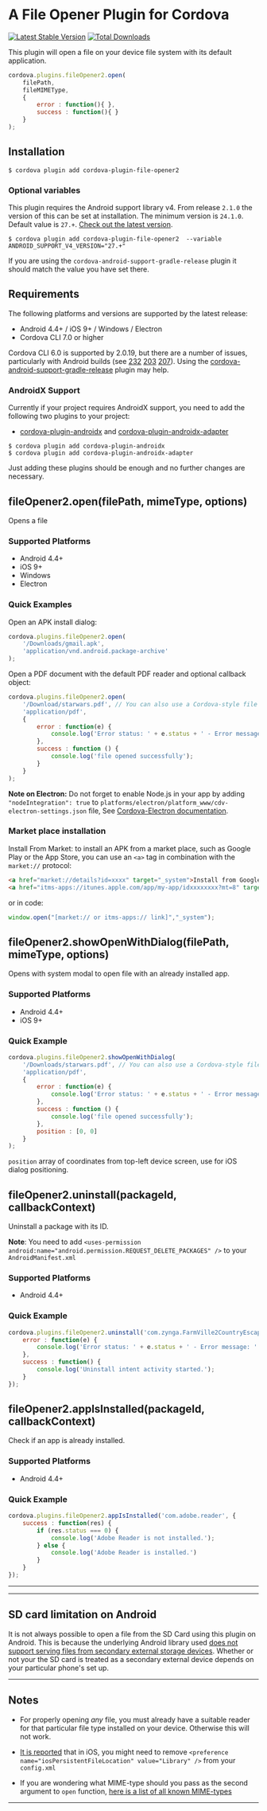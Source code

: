 # A File Opener Plugin for Cordova

[![Latest Stable Version](https://img.shields.io/npm/v/cordova-plugin-file-opener2.svg)](https://www.npmjs.com/package/cordova-plugin-file-opener2) [![Total Downloads](https://img.shields.io/npm/dt/cordova-plugin-file-opener2.svg)](https://npm-stat.com/charts.html?package=cordova-plugin-file-opener2)

This plugin will open a file on your device file system with its default application.

```js
cordova.plugins.fileOpener2.open(
    filePath,
    fileMIMEType,
    {
        error : function(){ },
        success : function(){ }
    }
);
```

## Installation

```shell
$ cordova plugin add cordova-plugin-file-opener2
```

### Optional variables

This plugin requires the Android support library v4. From release `2.1.0` the version of this can be set at installation. The minimum version is `24.1.0`. Default value is `27.+`. [Check out the latest version](https://developer.android.com/topic/libraries/support-library/revisions.html).

```shell
$ cordova plugin add cordova-plugin-file-opener2  --variable ANDROID_SUPPORT_V4_VERSION="27.+"
```

If you are using the `cordova-android-support-gradle-release` plugin it should match the value you have set there.

## Requirements

The following platforms and versions are supported by the latest release:

- Android 4.4+ / iOS 9+ / Windows / Electron
- Cordova CLI 7.0 or higher

Cordova CLI 6.0 is supported by 2.0.19, but there are a number of issues, particularly with Android builds (see [232](https://github.com/pwlin/cordova-plugin-file-opener2/issues/232) [203](https://github.com/pwlin/cordova-plugin-file-opener2/issues/203) [207](https://github.com/pwlin/cordova-plugin-file-opener2/issues/207)). Using the [cordova-android-support-gradle-release](https://github.com/dpa99c/cordova-android-support-gradle-release) plugin may help.

### AndroidX Support

Currently if your project requires AndroidX support, you need to add the following two plugins to your project:

- [cordova-plugin-androidx](https://github.com/dpa99c/cordova-plugin-androidx/) and [cordova-plugin-androidx-adapter](https://github.com/dpa99c/cordova-plugin-androidx-adapter/)
```shell
$ cordova plugin add cordova-plugin-androidx
$ cordova plugin add cordova-plugin-androidx-adapter
```
Just adding these plugins should be enough and no further changes are necessary.


## fileOpener2.open(filePath, mimeType, options)

Opens a file

### Supported Platforms

- Android 4.4+
- iOS 9+
- Windows
- Electron

### Quick Examples
Open an APK install dialog:

```javascript
cordova.plugins.fileOpener2.open(
    '/Downloads/gmail.apk',
    'application/vnd.android.package-archive'
);
```

Open a PDF document with the default PDF reader and optional callback object:

```js
cordova.plugins.fileOpener2.open(
    '/Download/starwars.pdf', // You can also use a Cordova-style file uri: cdvfile://localhost/persistent/Downloads/starwars.pdf
    'application/pdf',
    {
        error : function(e) {
            console.log('Error status: ' + e.status + ' - Error message: ' + e.message);
        },
        success : function () {
            console.log('file opened successfully');
        }
    }
);
```

__Note on Electron:__ Do not forget to enable Node.js in your app by adding `"nodeIntegration": true` to `platforms/electron/platform_www/cdv-electron-settings.json` file, See [Cordova-Electron documentation](https://cordova.apache.org/docs/en/latest/guide/platforms/electron/index.html#customizing-the-application's-window-options).

### Market place installation
Install From Market: to install an APK from a market place, such as Google Play or the App Store, you can use an `<a>` tag in combination with the `market://` protocol:

```html
<a href="market://details?id=xxxx" target="_system">Install from Google Play</a>
<a href="itms-apps://itunes.apple.com/app/my-app/idxxxxxxxx?mt=8" target="_system">Install from App Store</a>
```
or in code:

```js
window.open("[market:// or itms-apps:// link]","_system");
```

## fileOpener2.showOpenWithDialog(filePath, mimeType, options)

Opens with system modal to open file with an already installed app.

### Supported Platforms

- Android 4.4+
- iOS 9+

### Quick Example

```js
cordova.plugins.fileOpener2.showOpenWithDialog(
    '/Downloads/starwars.pdf', // You can also use a Cordova-style file uri: cdvfile://localhost/persistent/Downloads/starwars.pdf
    'application/pdf',
    {
        error : function(e) {
            console.log('Error status: ' + e.status + ' - Error message: ' + e.message);
        },
        success : function () {
            console.log('file opened successfully');
        },
        position : [0, 0]
    }
);
```
`position` array of coordinates from top-left device screen, use for iOS dialog positioning.

## fileOpener2.uninstall(packageId, callbackContext)

Uninstall a package with its ID. 

__Note__: You need to add `<uses-permission android:name="android.permission.REQUEST_DELETE_PACKAGES" />` to your `AndroidManifest.xml`

### Supported Platforms

- Android 4.4+

### Quick Example
```js
cordova.plugins.fileOpener2.uninstall('com.zynga.FarmVille2CountryEscape', {
    error : function(e) {
        console.log('Error status: ' + e.status + ' - Error message: ' + e.message);
    },
    success : function() {
        console.log('Uninstall intent activity started.');
    }
});
```

## fileOpener2.appIsInstalled(packageId, callbackContext)

Check if an app is already installed.

### Supported Platforms

- Android 4.4+

### Quick Example
```javascript
cordova.plugins.fileOpener2.appIsInstalled('com.adobe.reader', {
    success : function(res) {
        if (res.status === 0) {
            console.log('Adobe Reader is not installed.');
        } else {
            console.log('Adobe Reader is installed.')
        }
    }
});
```
---


---

## SD card limitation on Android

It is not always possible to open a file from the SD Card using this plugin on Android. This is because the underlying  Android library used [does not support serving files from secondary external storage devices](https://stackoverflow.com/questions/40318116/fileprovider-and-secondary-external-storage). Whether or not your the SD card is treated as a secondary external device depends on your particular phone's set up.

---

## Notes

- For properly opening _any_ file, you must already have a suitable reader for that particular file type installed on your device. Otherwise this will not work.

- [It is reported](https://github.com/pwlin/cordova-plugin-file-opener2/issues/2#issuecomment-41295793) that in iOS, you might need to remove `<preference name="iosPersistentFileLocation" value="Library" />` from your `config.xml`

- If you are wondering what MIME-type should you pass as the second argument to `open` function, [here is a list of all known MIME-types](http://svn.apache.org/viewvc/httpd/httpd/trunk/docs/conf/mime.types?view=co)


---


